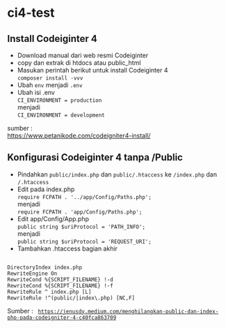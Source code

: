 # ci4-test

## Install Codeiginter 4
- Download manual dari web resmi Codeiginter
- copy dan extrak di htdocs atau public_html
- Masukan perintah berikut untuk install Codeiginter 4
<br>`composer install -vvv`
- Ubah `env` menjadi `.env`
- Ubah isi .env 
<br> `CI_ENVIRONMENT = production`
<br>menjadi
<br>`CI_ENVIRONMENT = development`

sumber :
<br>https://www.petanikode.com/codeigniter4-install/

## Konfigurasi Codeiginter 4 tanpa /Public
- Pindahkan `public/index.php` dan `public/.htaccess` ke `/index.php` dan `/.htaccess`
- Edit pada index.php
<br>`require FCPATH . '../app/Config/Paths.php';` 
<br>menjadi
<br>`require FCPATH . 'app/Config/Paths.php';` 
- Edit app/Config/App.php
<br> `public string $uriProtocol = 'PATH_INFO';`
<br>menjadi
<br>`public string $uriProtocol = 'REQUEST_URI';`
- Tambahkan .htaccess bagian akhir
<code>
DirectoryIndex index.php
RewriteEngine On
RewriteCond %{SCRIPT_FILENAME} !-d
RewriteCond %{SCRIPT_FILENAME} !-f
RewriteRule ^ index.php [L]
RewriteRule !^(public/|index\.php) [NC,F]
</code>

Sumber :
<code>
https://jenusdy.medium.com/menghilangkan-public-dan-index-php-pada-codeigniter-4-c40fca863709
</code>
